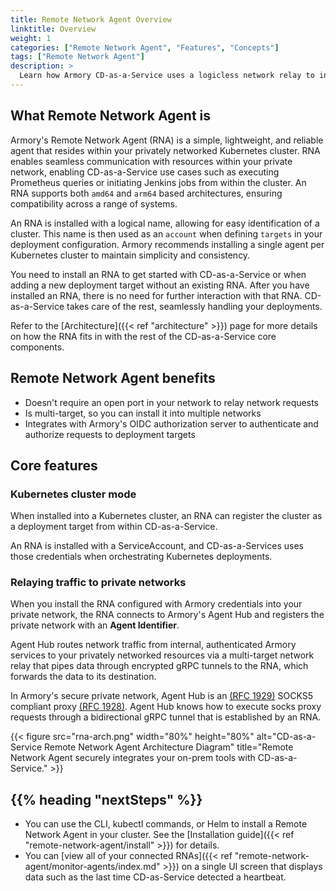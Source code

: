 ```yaml
---
title: Remote Network Agent Overview
linktitle: Overview
weight: 1
categories: ["Remote Network Agent", "Features", "Concepts"]
tags: ["Remote Network Agent"]
description: >
  Learn how Armory CD-as-a-Service uses a logicless network relay to integrate with privately networked resources such as Jenkins, Prometheus, and Kubernetes clusters.
---
```


## What Remote Network Agent is

Armory's Remote Network Agent (RNA) is a simple, lightweight, and reliable agent that resides within your privately networked Kubernetes cluster. RNA enables seamless communication with resources within your private network, enabling CD-as-a-Service use cases such as executing Prometheus queries or initiating Jenkins jobs from within the cluster. An RNA supports both `amd64` and `arm64` based architectures, ensuring compatibility across a range of systems.

An RNA is installed with a logical name, allowing for easy identification of a cluster. This name is then used as an `account` when defining `targets` in your deployment configuration. Armory recommends installing a single agent per Kubernetes cluster to maintain simplicity and consistency.

You need to install an RNA to get started with CD-as-a-Service or when adding a new deployment target without an existing RNA. After you have installed an RNA, there is no need for further interaction with that RNA. CD-as-a-Service takes care of the rest, seamlessly handling your deployments.

Refer to the [Architecture]({{< ref "architecture" >}}) page for more details on how the RNA fits in with the rest of the CD-as-a-Service core components.

## Remote Network Agent benefits

- Doesn't require an open port in your network to relay network requests
- Is multi-target, so you can install it into multiple networks
- Integrates with Armory's OIDC authorization server to authenticate and authorize requests to deployment targets

## Core features

### Kubernetes cluster mode

When installed into a Kubernetes cluster, an RNA can register the cluster as a deployment target from within CD-as-a-Service.

An RNA is installed with a ServiceAccount, and CD-as-a-Services uses those credentials when orchestrating Kubernetes deployments.

### Relaying traffic to private networks

When you install the RNA configured with Armory credentials into your private network, the RNA connects to Armory's Agent Hub and registers the private network with an **Agent Identifier**.

Agent Hub routes network traffic from internal, authenticated Armory services to your privately networked resources via a multi-target network relay that pipes data through encrypted gRPC tunnels to the RNA, which forwards the data to its destination.

In Armory's secure private network, Agent Hub is an [(RFC 1929)](https://datatracker.ietf.org/doc/html/rfc1929) SOCKS5 compliant proxy [(RFC 1928)](https://www.rfc-editor.org/rfc/rfc1928.html). Agent Hub knows how to execute socks proxy requests through a bidirectional gRPC tunnel that is established by an RNA.

{{< figure src="rna-arch.png" width="80%" height="80%" alt="CD-as-a-Service Remote Network Agent Architecture Diagram" title="Remote Network Agent securely integrates your on-prem tools with CD-as-a-Service." >}}

## {{% heading "nextSteps" %}}

* You can use the CLI, kubectl commands, or Helm to install a Remote Network Agent in your cluster. See the [Installation guide]({{< ref "remote-network-agent/install" >}}) for details.
* You can [view all of your connected RNAs]({{< ref "remote-network-agent/monitor-agents/index.md" >}}) on a single UI screen that displays data such as the last time CD-as-Service detected a heartbeat.